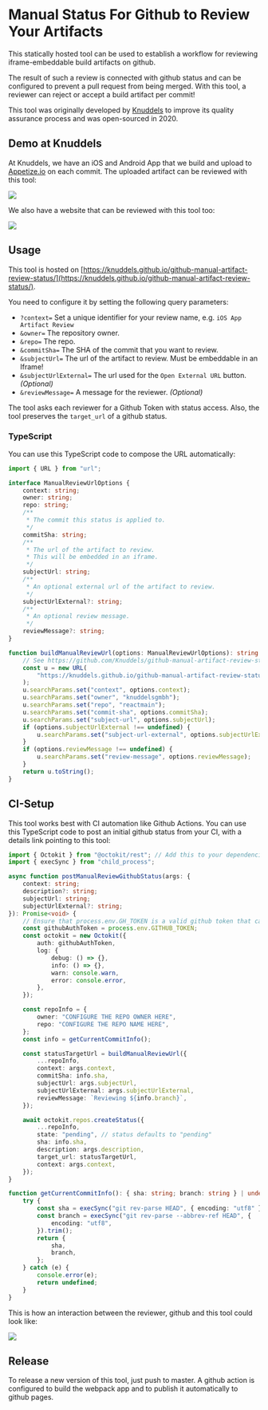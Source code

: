 # Manual Status For Github to Review Your Artifacts

This statically hosted tool can be used to establish a workflow for reviewing iframe-embeddable build artifacts on github.

The result of such a review is connected with github status and can be configured to prevent a pull request from being merged.
With this tool, a reviewer can reject or accept a build artifact per commit!

This tool was originally developed by [Knuddels](https://www.knuddels.de) to improve its quality assurance process and was open-sourced in 2020.

## Demo at Knuddels

At Knuddels, we have an iOS and Android App that we build and upload to [Appetize.io](https://appetize.io/) on each commit.
The uploaded artifact can be reviewed with this tool:

![](./docs/demo.gif)

We also have a website that can be reviewed with this tool too:

![](./docs/demo-web.gif)

## Usage

This tool is hosted on [https://knuddels.github.io/github-manual-artifact-review-status/](https://knuddels.github.io/github-manual-artifact-review-status/).

You need to configure it by setting the following query parameters:

-   `?context=` Set a unique identifier for your review name, e.g. `iOS App Artifact Review`
-   `&owner=` The repository owner.
-   `&repo=` The repo.
-   `&commitSha=` The SHA of the commit that you want to review.
-   `&subjectUrl=` The url of the artifact to review. Must be embeddable in an Iframe!
-   `&subjectUrlExternal=` The url used for the `Open External URL` button. _(Optional)_
-   `&reviewMessage=` A message for the reviewer. _(Optional)_

The tool asks each reviewer for a Github Token with status access.
Also, the tool preserves the `target_url` of a github status.

### TypeScript

You can use this TypeScript code to compose the URL automatically:

```ts
import { URL } from "url";

interface ManualReviewUrlOptions {
	context: string;
	owner: string;
	repo: string;
	/**
	 * The commit this status is applied to.
	 */
	commitSha: string;
	/**
	 * The url of the artifact to review.
	 * This will be embedded in an iframe.
	 */
	subjectUrl: string;
	/**
	 * An optional external url of the artifact to review.
	 */
	subjectUrlExternal?: string;
	/**
	 * An optional review message.
	 */
	reviewMessage?: string;
}

function buildManualReviewUrl(options: ManualReviewUrlOptions): string {
	// See https://github.com/Knuddels/github-manual-artifact-review-status for source
	const u = new URL(
		"https://knuddels.github.io/github-manual-artifact-review-status/"
	);
	u.searchParams.set("context", options.context);
	u.searchParams.set("owner", "knuddelsgmbh");
	u.searchParams.set("repo", "reactmain");
	u.searchParams.set("commit-sha", options.commitSha);
	u.searchParams.set("subject-url", options.subjectUrl);
	if (options.subjectUrlExternal !== undefined) {
		u.searchParams.set("subject-url-external", options.subjectUrlExternal);
	}
	if (options.reviewMessage !== undefined) {
		u.searchParams.set("review-message", options.reviewMessage);
	}
	return u.toString();
}
```

## CI-Setup

This tool works best with CI automation like Github Actions.
You can use this TypeScript code to post an initial github status from your CI,
with a details link pointing to this tool:

```ts
import { Octokit } from "@octokit/rest"; // Add this to your dependencies.
import { execSync } from "child_process";

async function postManualReviewGithubStatus(args: {
	context: string;
	description?: string;
	subjectUrl: string;
	subjectUrlExternal?: string;
}): Promise<void> {
	// Ensure that process.env.GH_TOKEN is a valid github token that can post a new status!
	const githubAuthToken = process.env.GITHUB_TOKEN;
	const octokit = new Octokit({
		auth: githubAuthToken,
		log: {
			debug: () => {},
			info: () => {},
			warn: console.warn,
			error: console.error,
		},
	});

	const repoInfo = {
		owner: "CONFIGURE THE REPO OWNER HERE",
		repo: "CONFIGURE THE REPO NAME HERE",
	};
	const info = getCurrentCommitInfo();

	const statusTargetUrl = buildManualReviewUrl({
		...repoInfo,
		context: args.context,
		commitSha: info.sha,
		subjectUrl: args.subjectUrl,
		subjectUrlExternal: args.subjectUrlExternal,
		reviewMessage: `Reviewing ${info.branch}`,
	});

	await octokit.repos.createStatus({
		...repoInfo,
		state: "pending", // status defaults to "pending"
		sha: info.sha,
		description: args.description,
		target_url: statusTargetUrl,
		context: args.context,
	});
}

function getCurrentCommitInfo(): { sha: string; branch: string } | undefined {
	try {
		const sha = execSync("git rev-parse HEAD", { encoding: "utf8" }).trim();
		const branch = execSync("git rev-parse --abbrev-ref HEAD", {
			encoding: "utf8",
		}).trim();
		return {
			sha,
			branch,
		};
	} catch (e) {
		console.error(e);
		return undefined;
	}
}
```

This is how an interaction between the reviewer, github and this tool could look like:

![](./docs/ci-interaction.drawio.svg)

## Release

To release a new version of this tool, just push to master.
A github action is configured to build the webpack app and to publish it automatically to github pages.
